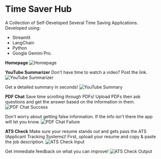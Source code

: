 # Time Saver Hub

A Collection of Self-Developed Several Time Saving Applications. 
Developed using:
* Streamlit
* LangChain
* Python
* Google Gemini Pro.

**Homepage**
![Homepage](https://github.com/user-attachments/assets/d934397f-edd1-4916-b1e0-fa8d18b0cac8)

**YouTube Summarizer**
Don't have time to watch a video? Post the link.
![YouTube Summarizer](https://github.com/user-attachments/assets/38f8c04e-2cff-48d7-b201-ff4d51b183da)

Get a detailed summary in seconds!
![YouTube Summary](https://github.com/user-attachments/assets/908c7293-b4a9-4a1e-a365-9528b834c3c2)

**PDF Chat**
Save time scrolling through PDFs! Upload PDFs then ask questions and get the answer based on the information in them.
![PDF Chat Success](https://github.com/user-attachments/assets/eb3f1517-04fd-44a4-b79c-ed2147976fa2)

Don't worry about getting false information. If the info isn't there the app will let you know.
![PDF Chat Failure](https://github.com/user-attachments/assets/ae2bf7e1-07c0-4c97-a8f8-74e3ba353b91)

**ATS Check**
Make sure your resume stands out and gets pass the ATS (Applicant Tracking Systems)! First, upload your resume and copy & paste the job description.
![ATS Check Input](https://github.com/user-attachments/assets/885e0b02-f06e-4b02-8abf-04b435701052)

Get immediate feedback on what you can improve!
![ATS Check Output](https://github.com/user-attachments/assets/88620514-c0e8-4dbc-8103-8b7517101dc2)
